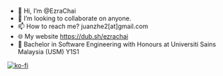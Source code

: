 - 👋 Hi, I’m @EzraChai
- 💞️ I’m looking to collaborate on anyone.
- 📫 How to reach me? juanzhe2[at]gmail.com
- 🌐 My website https://dub.sh/ezrachai
- 🏫 Bachelor in Software Engineering with Honours at Universiti Sains Malaysia (USM) Y1S1

[![ko-fi](https://ko-fi.com/img/githubbutton_sm.svg)](https://ko-fi.com/Y8Y8L61VR)
<!---
EzraChai/EzraChai is a ✨ special ✨ repository because its `README.md` (this file) appears on your GitHub profile.
You can click the Preview link to take a look at your changes.
--->
